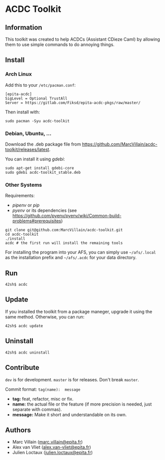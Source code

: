# ACDC Toolkit

## Information

This toolkit was created to help ACDCs (Assistant CDieze Caml) by allowing them to use simple commands to do annoying things.

## Install

### Arch Linux

Add this to your `/etc/pacman.conf`:
```
[epita-acdc]
SigLevel = Optional TrustAll
Server = https://gitlab.com/Fiksd/epita-acdc-pkgs/raw/master/
```

Then install with:
```
sudo pacman -Syu acdc-toolkit
```

### Debian, Ubuntu, ...

Download the .deb package file from https://github.com/MarcVillain/acdc-toolkit/releases/latest.

You can install it using *gdebi*:
```
sudo apt-get install gdebi-core
sudo gdebi acdc-toolkit_stable.deb
```

### Other Systems

Requirements:
- *pipenv* or *pip*
- *pyenv* or its dependencies (see https://github.com/pyenv/pyenv/wiki/Common-build-problems#prerequisites)

```
git clone git@github.com:MarcVillain/acdc-toolkit.git
cd acdc-toolkit
./install
acdc # the first run will install the remaining tools
```

For installing the program into your AFS, you can simply use `~/afs/.local` as the installation prefix
and `~/afs/.acdc` for your data directory.

## Run

```
42sh$ acdc
```

## Update

If you installed the toolkit from a package maneger, upgrade it using the same method.
Otherwise, you can run:
```
42sh$ acdc update
```

## Uninstall

```
42sh$ acdc uninstall
```

## Contribute

`dev` is for development. `master` is for releases. Don't break `master`.

Commit format: `tag(name):  message`

- **tag:** feat, refactor, misc or fix.
- **name:** the actual file or the feature (if more precision is needed, just separate with commas).
- **message:** Make it short and understandable on its own.

## Authors

- Marc Villain (marc.villain@epita.fr)
- Alex van Vliet (alex.van-vliet@epita.fr)
- Julien Loctaux (julien.loctaux@epita.fr)
